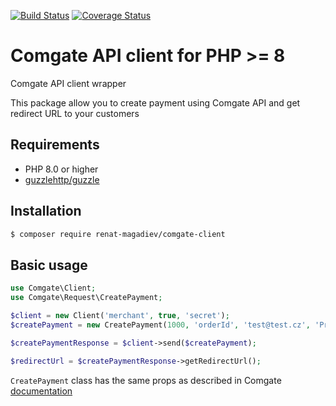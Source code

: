[![Build Status](https://travis-ci.org/renat-magadiev/comgate-client.svg?branch=master)](https://travis-ci.org/renat-magadiev/comgate-client) [![Coverage Status](https://coveralls.io/repos/github/renat-magadiev/comgate-client/badge.svg?branch=master)](https://coveralls.io/github/renat-magadiev/comgate-client?branch=master)

# Comgate API client for PHP >= 8
Comgate API client wrapper

This package allow you to create payment using Comgate API and get redirect URL to your customers

Requirements
-------------
- PHP 8.0 or higher
- [guzzlehttp/guzzle](https://packagist.org/packages/guzzlehttp/guzzle)

Installation
------------
```sh
$ composer require renat-magadiev/comgate-client
```


Basic usage
------------

```php
use Comgate\Client;
use Comgate\Request\CreatePayment;

$client = new Client('merchant', true, 'secret');
$createPayment = new CreatePayment(1000, 'orderId', 'test@test.cz', 'Product name');

$createPaymentResponse = $client->send($createPayment);

$redirectUrl = $createPaymentResponse->getRedirectUrl();

```

`CreatePayment` class has the same props as described in Comgate [documentation](https://platebnibrana.comgate.cz/cz/protokol-api#sidemenu-link-12)
